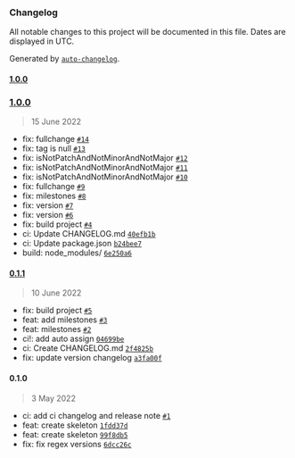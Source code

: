 ### Changelog

All notable changes to this project will be documented in this file. Dates are displayed in UTC.

Generated by [`auto-changelog`](https://github.com/CookPete/auto-changelog).

#### [1.0.0](https://github.com/madeiramadeirabr/action-generate-release/compare/1.0.0...1.0.0)

### [1.0.0](https://github.com/madeiramadeirabr/action-generate-release/compare/0.1.1...1.0.0)

> 15 June 2022

- fix: fullchange [`#14`](https://github.com/madeiramadeirabr/action-generate-release/pull/14)
- fix: tag is null [`#13`](https://github.com/madeiramadeirabr/action-generate-release/pull/13)
- fix: isNotPatchAndNotMinorAndNotMajor [`#12`](https://github.com/madeiramadeirabr/action-generate-release/pull/12)
- fix: isNotPatchAndNotMinorAndNotMajor [`#11`](https://github.com/madeiramadeirabr/action-generate-release/pull/11)
- fix: isNotPatchAndNotMinorAndNotMajor [`#10`](https://github.com/madeiramadeirabr/action-generate-release/pull/10)
- fix: fullchange [`#9`](https://github.com/madeiramadeirabr/action-generate-release/pull/9)
- fix: milestones [`#8`](https://github.com/madeiramadeirabr/action-generate-release/pull/8)
- fix: version [`#7`](https://github.com/madeiramadeirabr/action-generate-release/pull/7)
- fix: version [`#6`](https://github.com/madeiramadeirabr/action-generate-release/pull/6)
- fix: build project [`#4`](https://github.com/madeiramadeirabr/action-generate-release/pull/4)
- ci: Update CHANGELOG.md [`40efb1b`](https://github.com/madeiramadeirabr/action-generate-release/commit/40efb1bb73796483489191248428a095aa04a088)
- ci: Update package.json [`b24bee7`](https://github.com/madeiramadeirabr/action-generate-release/commit/b24bee79d9c6b654bc266f48f49f1216826cad99)
- build: node_modules/ [`6e250a6`](https://github.com/madeiramadeirabr/action-generate-release/commit/6e250a6659e5ba193d04529b33369664a9ea71d1)

#### [0.1.1](https://github.com/madeiramadeirabr/action-generate-release/compare/0.1.0...0.1.1)

> 10 June 2022

- fix: build project [`#5`](https://github.com/madeiramadeirabr/action-generate-release/pull/5)
- feat: add milestones [`#3`](https://github.com/madeiramadeirabr/action-generate-release/pull/3)
- feat: milestones [`#2`](https://github.com/madeiramadeirabr/action-generate-release/pull/2)
- ci!: add auto assign [`04699be`](https://github.com/madeiramadeirabr/action-generate-release/commit/04699be62023ed0b99dc0aba3d30857cd8b819e9)
- ci: Create CHANGELOG.md [`2f4825b`](https://github.com/madeiramadeirabr/action-generate-release/commit/2f4825b831c66b39f25a0af9f2d6026c214e5a51)
- fix: update version changelog [`a3fa00f`](https://github.com/madeiramadeirabr/action-generate-release/commit/a3fa00fb124e18f60bad1f715b9c4f55636f8f25)

#### 0.1.0

> 3 May 2022

- ci: add ci changelog and release note [`#1`](https://github.com/madeiramadeirabr/action-generate-release/pull/1)
- feat: create skeleton [`1fdd37d`](https://github.com/madeiramadeirabr/action-generate-release/commit/1fdd37dc28bb96bb9f83680b603288d003d2af6b)
- feat: create skeleton [`99f8db5`](https://github.com/madeiramadeirabr/action-generate-release/commit/99f8db541613e5ec7965d6c5db170eb71771599e)
- fix: fix regex versions [`6dcc26c`](https://github.com/madeiramadeirabr/action-generate-release/commit/6dcc26ce66b4845d21aebc036a991bb98b8ed1cb)
